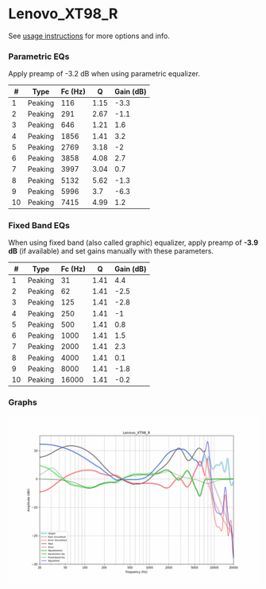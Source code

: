 # Lenovo_XT98_R
See [usage instructions](https://github.com/jaakkopasanen/AutoEq#usage) for more options and info.

### Parametric EQs
Apply preamp of -3.2 dB when using parametric equalizer.

|   # | Type    |   Fc (Hz) |    Q |   Gain (dB) |
|-----|---------|-----------|------|-------------|
|   1 | Peaking |       116 | 1.15 |        -3.3 |
|   2 | Peaking |       291 | 2.67 |        -1.1 |
|   3 | Peaking |       646 | 1.21 |         1.6 |
|   4 | Peaking |      1856 | 1.41 |         3.2 |
|   5 | Peaking |      2769 | 3.18 |        -2   |
|   6 | Peaking |      3858 | 4.08 |         2.7 |
|   7 | Peaking |      3997 | 3.04 |         0.7 |
|   8 | Peaking |      5132 | 5.62 |        -1.3 |
|   9 | Peaking |      5996 | 3.7  |        -6.3 |
|  10 | Peaking |      7415 | 4.99 |         1.2 |

### Fixed Band EQs
When using fixed band (also called graphic) equalizer, apply preamp of **-3.9 dB** (if available) and set gains manually with these parameters.

|   # | Type    |   Fc (Hz) |    Q |   Gain (dB) |
|-----|---------|-----------|------|-------------|
|   1 | Peaking |        31 | 1.41 |         4.4 |
|   2 | Peaking |        62 | 1.41 |        -2.5 |
|   3 | Peaking |       125 | 1.41 |        -2.8 |
|   4 | Peaking |       250 | 1.41 |        -1   |
|   5 | Peaking |       500 | 1.41 |         0.8 |
|   6 | Peaking |      1000 | 1.41 |         1.5 |
|   7 | Peaking |      2000 | 1.41 |         2.3 |
|   8 | Peaking |      4000 | 1.41 |         0.1 |
|   9 | Peaking |      8000 | 1.41 |        -1.8 |
|  10 | Peaking |     16000 | 1.41 |        -0.2 |

### Graphs
![](./Lenovo_XT98_R.png)

